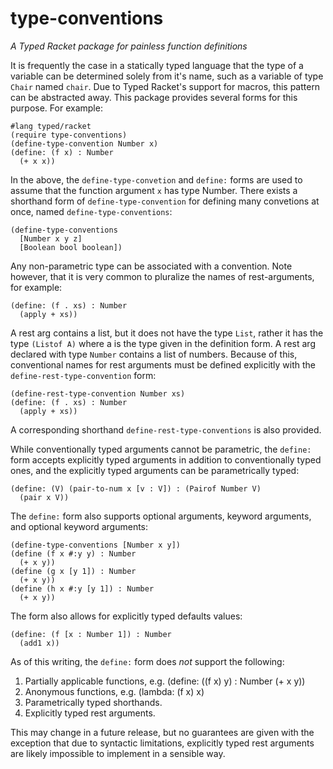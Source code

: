 type-conventions
================

*A Typed Racket package for painless function definitions*

It is frequently the case in a statically typed language that the type of a variable can be determined solely from it's name, such as a variable of type `Chair` named `chair`. Due to Typed Racket's support for macros, this pattern can be abstracted away. This package provides several forms for this purpose. For example:

    #lang typed/racket
    (require type-conventions)
    (define-type-convention Number x)
    (define: (f x) : Number
      (+ x x))

In the above, the `define-type-convetion` and `define:` forms are used to assume that the function argument `x` has type Number. There exists a shorthand form of `define-type-convention` for defining many convetions at once, named `define-type-conventions`:

    (define-type-conventions
      [Number x y z]
      [Boolean bool boolean])

Any non-parametric type can be associated with a convention. Note however, that it is very common to pluralize the names of rest-arguments, for example:

    (define: (f . xs) : Number
      (apply + xs))

A rest arg contains a list, but it does not have the type `List`, rather it has the type `(Listof A)` where a is the type given in the definition form. A rest arg declared with type `Number` contains a list of numbers. Because of this, conventional names for rest arguments must be defined explicitly with the `define-rest-type-convention` form:

    (define-rest-type-convention Number xs)
    (define: (f . xs) : Number
      (apply + xs))

A corresponding shorthand `define-rest-type-conventions` is also provided.

While conventionally typed arguments cannot be parametric, the `define:` form accepts explicitly typed arguments in addition to conventionally typed ones, and the explicitly typed arguments can be parametrically typed:

    (define: (V) (pair-to-num x [v : V]) : (Pairof Number V)
      (pair x V))

The `define:` form also supports optional arguments, keyword arguments, and optional keyword arguments:

    (define-type-conventions [Number x y])
    (define (f x #:y y) : Number
      (+ x y))
    (define (g x [y 1]) : Number
      (+ x y))
    (define (h x #:y [y 1]) : Number
      (+ x y))

The form also allows for explicitly typed defaults values:

    (define: (f [x : Number 1]) : Number
      (add1 x))

As of this writing, the `define:` form does *not* support the following:

1. Partially applicable functions, e.g. (define: ((f x) y) : Number (+ x y))
2. Anonymous functions, e.g. (lambda: (f x) x)
3. Parametrically typed shorthands.
4. Explicitly typed rest arguments.

This may change in a future release, but no guarantees are given with the exception that due to syntactic limitations, explicitly typed rest arguments are likely impossible to implement in a sensible way.
